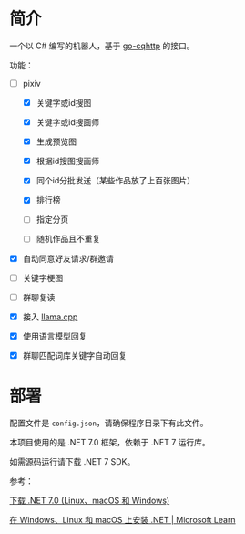 # 简介

一个以 C# 编写的机器人，基于 [go-cqhttp](https://github.com/Mrs4s/go-cqhttp) 的接口。

功能：

- [ ] pixiv
  
  - [x] 关键字或id搜图
  
  - [x] 关键字或id搜画师
  
  - [x] 生成预览图
  
  - [x] 根据id搜图搜画师
  
  - [x] 同个id分批发送（某些作品放了上百张图片）
  
  - [x] 排行榜
  
  - [ ] 指定分页
  
  - [ ] 随机作品且不重复

- [x] 自动同意好友请求/群邀请

- [ ] 关键字梗图

- [ ] 群聊复读

- [x] 接入 [llama.cpp](https://github.com/ggerganov/llama.cpp)

- [x] 使用语言模型回复

- [x] 群聊匹配词库关键字自动回复

# 部署

配置文件是 `config.json`，请确保程序目录下有此文件。

本项目使用的是 .NET 7.0 框架，依赖于 .NET 7 运行库。

如需源码运行请下载 .NET 7 SDK。

参考：

[下载 .NET 7.0 (Linux、macOS 和 Windows)](https://dotnet.microsoft.com/zh-cn/download/dotnet/7.0)

[在 Windows、Linux 和 macOS 上安装 .NET | Microsoft Learn](https://learn.microsoft.com/zh-cn/dotnet/core/install/)
